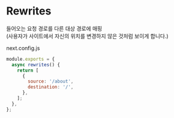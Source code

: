 # Rewrites

들어오는 요청 경로를 다른 대상 경로에 매핑  
(사용자가 사이트에서 자신의 위치를 ​​변경하지 않은 것처럼 보이게 합니다.)

next.config.js

```javascript
module.exports = {
  async rewrites() {
    return [
      {
        source: '/about',
        destination: '/',
      },
    ];
  },
};
```
